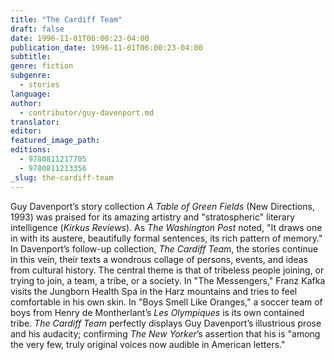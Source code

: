 ```yaml
---
title: "The Cardiff Team"
draft: false
date: 1996-11-01T06:00:23-04:00
publication_date: 1996-11-01T06:00:23-04:00
subtitle:
genre: fiction
subgenre:
  - stories
language:
author:
  - contributor/guy-davenport.md
translator:
editor:
featured_image_path:
editions:
  - 9780811217705
  - 9780811213356
_slug: the-cardiff-team
---
```


Guy Davenport’s story collection _A Table of Green Fields_ (New Directions, 1993) was praised for its amazing artistry and "stratospheric" literary intelligence (_Kirkus Reviews_). As _The Washington Post_ noted, "It draws one in with its austere, beautifully formal sentences, its rich pattern of memory." In Davenport’s follow-up collection, _The Cardiff Team_, the stories continue in this vein, their texts a wondrous collage of persons, events, and ideas from cultural history. The central theme is that of tribeless people joining, or trying to join, a team, a tribe, or a society. In "The Messengers," Franz Kafka visits the Jungborn Health Spa in the Harz mountains and tries to feel comfortable in his own skin. In "Boys Smell Like Oranges," a soccer team of boys from Henry de Montherlant’s _Les Olympiques_ is its own contained tribe. _The Cardiff Team_ perfectly displays Guy Davenport’s illustrious prose and his audacity; confirming _The New Yorker_’s assertion that his is "among the very few, truly original voices now audible in American letters."

